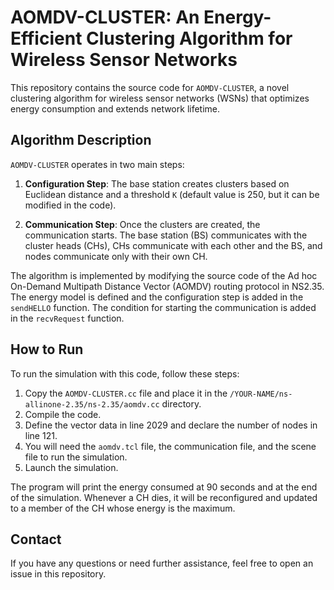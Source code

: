 # AOMDV-CLUSTER: An Energy-Efficient Clustering Algorithm for Wireless Sensor Networks

This repository contains the source code for `AOMDV-CLUSTER`, a novel clustering algorithm for wireless sensor networks (WSNs) that optimizes energy consumption and extends network lifetime.

## Algorithm Description

`AOMDV-CLUSTER` operates in two main steps:

1. **Configuration Step**: The base station creates clusters based on Euclidean distance and a threshold `K` (default value is 250, but it can be modified in the code). 

2. **Communication Step**: Once the clusters are created, the communication starts. The base station (BS) communicates with the cluster heads (CHs), CHs communicate with each other and the BS, and nodes communicate only with their own CH.

The algorithm is implemented by modifying the source code of the Ad hoc On-Demand Multipath Distance Vector (AOMDV) routing protocol in NS2.35. The energy model is defined and the configuration step is added in the `sendHELLO` function. The condition for starting the communication is added in the `recvRequest` function.

## How to Run

To run the simulation with this code, follow these steps:

1. Copy the `AOMDV-CLUSTER.cc` file and place it in the `/YOUR-NAME/ns-allinone-2.35/ns-2.35/aomdv.cc` directory.
2. Compile the code.
3. Define the vector data in line 2029 and declare the number of nodes in line 121.
4. You will need the `aomdv.tcl` file, the communication file, and the scene file to run the simulation.
5. Launch the simulation.

The program will print the energy consumed at 90 seconds and at the end of the simulation. Whenever a CH dies, it will be reconfigured and updated to a member of the CH whose energy is the maximum.

## Contact

If you have any questions or need further assistance, feel free to open an issue in this repository.
